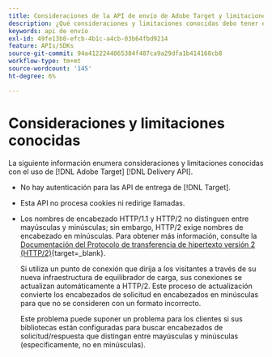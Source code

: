 ```yaml
---
title: Consideraciones de la API de envío de Adobe Target y limitaciones conocidas
description: ¿Qué consideraciones y limitaciones conocidas debo tener en cuenta al usar [!UICONTROL Adobe Target Delivery API]?
keywords: api de envío
exl-id: 49fe13b0-efcb-4b1c-a4cb-03b64fbd9214
feature: APIs/SDKs
source-git-commit: 94a4122244065384f487ca9a29dfa1b414168cb8
workflow-type: tm+mt
source-wordcount: '145'
ht-degree: 6%

---
```


# Consideraciones y limitaciones conocidas

La siguiente información enumera consideraciones y limitaciones conocidas con el uso de [!DNL Adobe Target] [!DNL Delivery API].

* No hay autenticación para las API de entrega de [!DNL Target].
* Esta API no procesa cookies ni redirige llamadas.
* Los nombres de encabezado HTTP/1.1 y HTTP/2 no distinguen entre mayúsculas y minúsculas; sin embargo, HTTP/2 exige nombres de encabezado en minúsculas. Para obtener más información, consulte la [Documentación del Protocolo de transferencia de hipertexto versión 2 (HTTP/2)](https://www.rfc-editor.org/rfc/rfc7540#section-8.1.2){target=_blank}.

  Si utiliza un punto de conexión que dirija a los visitantes a través de su nueva infraestructura de equilibrador de carga, sus conexiones se actualizan automáticamente a HTTP/2. Este proceso de actualización convierte los encabezados de solicitud en encabezados en minúsculas para que no se consideren con un formato incorrecto.

  Este problema puede suponer un problema para los clientes si sus bibliotecas están configuradas para buscar encabezados de solicitud/respuesta que distingan entre mayúsculas y minúsculas (específicamente, no en minúsculas).

